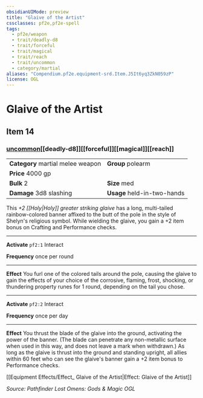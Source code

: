 ```yaml
---
obsidianUIMode: preview
title: "Glaive of the Artist"
cssclasses: pf2e,pf2e-spell
tags:
  - pf2e/weapon
  - trait/deadly-d8
  - trait/forceful
  - trait/magical
  - trait/reach
  - trait/uncommon
  - category/martial
aliases: "Compendium.pf2e.equipment-srd.Item.J5It6yq3ZkN059zP"
license: OGL
---
```

# Glaive of the Artist
## Item 14
### [uncommon](uncommon "Uncommon Rarity Trait")[[deadly-d8]][[forceful]][[magical]][[reach]]

|  |  |
| -- | -- |
| **Category** martial melee weapon | **Group** polearm |
| **Price** 4000 gp |  |
| **Bulk** 2 | **Size** med |
| **Damage** 3d8 slashing  | **Usage** held-in-two-hands |



This _+2 [[Holy|Holy]] greater striking glaive_ has a long, multi-tailed rainbow-colored banner affixed to the butt of the pole in the style of Shelyn's religious symbol. While wielding the glaive, you gain a +2 item bonus on Crafting and Performance checks.

* * *

**Activate** `pf2:1` Interact

**Frequency** once per round

* * *

**Effect** You furl one of the colored tails around the pole, causing the glaive to gain the effects of your choice of the corrosive, flaming, frost, shocking, or thundering property runes for 1 round, depending on the tail you chose.

* * *

**Activate** `pf2:2` Interact

**Frequency** once per day

* * *

**Effect** You thrust the blade of the glaive into the ground, activating the power of the banner. (The blade can penetrate any non-metallic surface when used in this way, and does not leave a mark when withdrawn.) As long as the glaive is thrust into the ground and standing upright, all allies within 60 feet who can see the glaive's banner gain a +2 item bonus to Performance checks.

[[Equipment Effects/Effect_ Glaive of the Artist|Effect: Glaive of the Artist]]

*Source: Pathfinder Lost Omens: Gods & Magic*
*OGL*